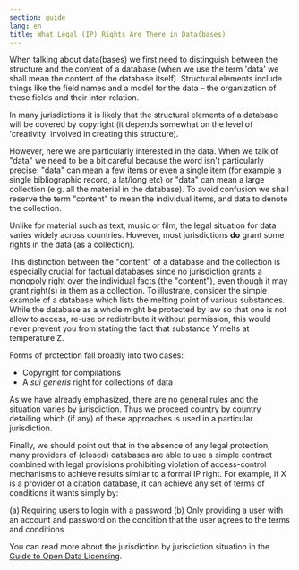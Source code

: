 ```yaml
---
section: guide
lang: en
title: What Legal (IP) Rights Are There in Data(bases)
---
```


When talking about data(bases) we first need to distinguish between the structure and the content of a database (when we use the term 'data' we shall mean the content of the database itself). Structural elements include things like the field names and a model for the data – the organization of these fields and their inter-relation.

In many jurisdictions it is likely that the structural elements of a database will be covered by copyright (it depends somewhat on the level of 'creativity' involved in creating this structure).

However, here we are particularly interested in the data. When we talk of "data" we need to be a bit careful because the word isn't particularly precise: "data" can mean a few items or even a single item (for example a single bibliographic record, a lat/long etc) or "data" can mean a large collection (e.g. all the material in the database). To avoid confusion we shall reserve the term "content" to mean the individual items, and data to denote the collection.

Unlike for material such as text, music or film, the legal situation for data varies widely across countries. However, most jurisdictions **do** grant some rights in the data (as a collection).

This distinction between the "content" of a database and the collection is especially crucial for factual databases since no jurisdiction grants a monopoly right over the individual facts (the "content"), even though it may grant right(s) in them as a collection. To illustrate, consider the simple example of a database which lists the melting point of various substances. While the database as a whole might be protected by law so that one is not allow to access, re-use or redistribute it without permission, this would never prevent you from stating the fact that substance Y melts at temperature Z.

Forms of protection fall broadly into two cases:

-   Copyright for compilations
-   A *sui generis* right for collections of data

As we have already emphasized, there are no general rules and the situation varies by jurisdiction. Thus we proceed country by country detailing which (if any) of these approaches is used in a particular jurisdiction.

Finally, we should point out that in the absence of any legal protection, many providers of (closed) databases are able to use a simple contract combined with legal provisions prohibiting violation of access-control mechanisms to achieve results similar to a formal IP right. For example, if X is a provider of a citation database, it can achieve any set of terms of conditions it wants simply by:

(a) Requiring users to login with a password
(b) Only providing a user with an account and password on the condition that the user agrees to the terms and conditions

You can read more about the jurisdiction by jurisdiction situation in the [Guide to Open Data Licensing](http://opendefinition.org/guide/data/).